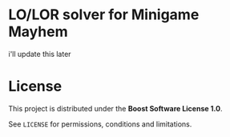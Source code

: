﻿# LO/LOR solver for Minigame Mayhem

i'll update this later

# License

This project is distributed under the **Boost Software License 1.0**.

See `LICENSE` for permissions, conditions and limitations.
